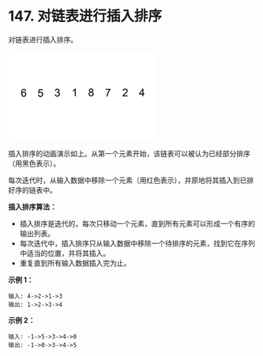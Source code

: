 # 147. 对链表进行插入排序

对链表进行插入排序。

![InsertionSortList](https://github.com/alandtsang/leetcode-go/blob/master/pic/InsertionSortList.gif)

插入排序的动画演示如上。从第一个元素开始，该链表可以被认为已经部分排序（用黑色表示）。

每次迭代时，从输入数据中移除一个元素（用红色表示），并原地将其插入到已排好序的链表中。

**插入排序算法：**
- 插入排序是迭代的，每次只移动一个元素，直到所有元素可以形成一个有序的输出列表。
- 每次迭代中，插入排序只从输入数据中移除一个待排序的元素，找到它在序列中适当的位置，并将其插入。
- 重复直到所有输入数据插入完为止。
 
**示例 1：**
```
输入: 4->2->1->3
输出: 1->2->3->4
```

**示例 2：**
```
输入: -1->5->3->4->0
输出: -1->0->3->4->5
```

